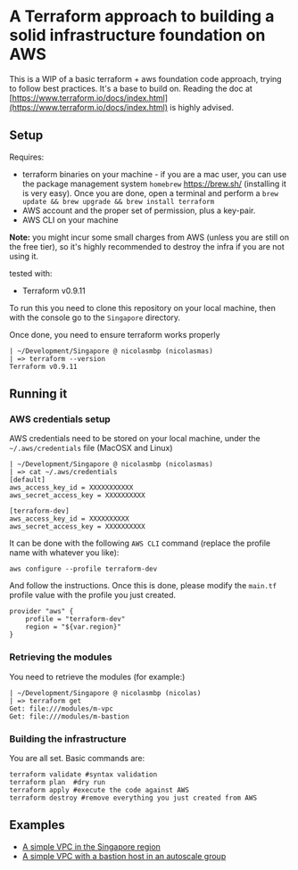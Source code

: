 # A Terraform approach to building a solid infrastructure foundation on AWS
This is a WIP of a basic terraform + aws foundation code approach, trying to follow best practices. It's a base to build on. Reading the doc at [https://www.terraform.io/docs/index.html](https://www.terraform.io/docs/index.html) is highly advised.

## Setup

Requires:
- terraform binaries on your machine - if you are a mac user, you can use the package management system `homebrew` https://brew.sh/
(installing it is very easy). Once you are done, open a terminal and perform a `brew update && brew upgrade && brew install terraform`
- AWS account and the proper set of permission, plus a key-pair.
- AWS CLI on your machine

**Note:** you might incur some small charges from AWS (unless you are still on the free tier), so it's highly recommended to destroy the infra if you are not using it.

tested with:
- Terraform v0.9.11

To run this you need to clone this repository on your local machine, then with the console go to the `Singapore` directory.

Once done, you need to ensure terraform works properly
```shell
| ~/Development/Singapore @ nicolasmbp (nicolasmas)
| => terraform --version
Terraform v0.9.11
```

## Running it

### AWS credentials setup

AWS credentials need to be stored on your local machine, under the `~/.aws/credentials` file (MacOSX and Linux)
```shell
| ~/Development/Singapore @ nicolasmbp (nicolasmas)
| => cat ~/.aws/credentials
[default]
aws_access_key_id = XXXXXXXXXXX
aws_secret_access_key = XXXXXXXXXX

[terraform-dev]
aws_access_key_id = XXXXXXXXXX
aws_secret_access_key = XXXXXXXXXX
```
It can be done with the following `AWS CLI` command (replace the profile name with whatever you like):
```shell
aws configure --profile terraform-dev
```
And follow the instructions. Once this is done, please modify the `main.tf` profile value with the profile you just created.
```shell
provider "aws" {
    profile = "terraform-dev"
    region = "${var.region}"
}
```
### Retrieving the modules

You need to retrieve the modules (for example:)
```shell
| ~/Development/Singapore @ nicolasmbp (nicolas)
| => terraform get
Get: file:///modules/m-vpc
Get: file:///modules/m-bastion
```
### Building the infrastructure

You are all set. Basic commands are:
```shell
terraform validate #syntax validation
terraform plan  #dry run
terraform apply #execute the code against AWS
terraform destroy #remove everything you just created from AWS
```

## Examples

- [A simple VPC in the Singapore region](VPC_ONLY.md)
- [A simple VPC with a bastion host in an autoscale group](VPC_BASTION.md)

